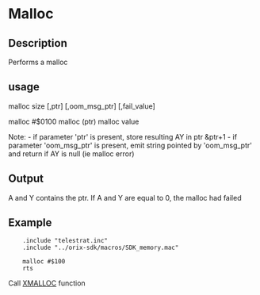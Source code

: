 
# Malloc

## Description

Performs a malloc

## usage

malloc size [,ptr] [,oom_msg_ptr] [,fail_value]

malloc #$0100
malloc (ptr)
malloc value

Note:
    - if parameter 'ptr' is present, store resulting AY in ptr &ptr+1
    - if parameter 'oom_msg_ptr' is present, emit string pointed by
        'oom_msg_ptr' and return if AY is null (ie malloc error)

## Output

A and Y contains the ptr. If A and Y are equal to 0, the malloc had failed

## Example

```ca65
    .include "telestrat.inc"
    .include "../orix-sdk/macros/SDK_memory.mac"

    malloc #$100
    rts
```

Call [XMALLOC](../../../kernel/primitives/xmalloc.md) function
